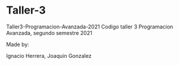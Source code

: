 # Taller-3

Taller3-Programacion-Avanzada-2021 Codigo taller 3 Programacion Avanzada, segundo semestre 2021

Made by:

Ignacio Herrera, Joaquin Gonzalez
